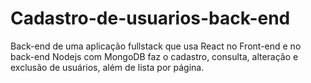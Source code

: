 # Cadastro-de-usuarios-back-end
 Back-end de uma aplicação fullstack que usa React no Front-end e no back-end Nodejs com MongoDB faz o cadastro, consulta, alteração e exclusão de usuários, além de lista por página.

